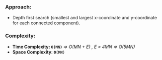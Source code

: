 ### Approach:
- Depth first search (smallest and largest x-coordinate and y-coordinate for each connected component).
​
### Complexity:
- **Time Complexity: `O(MN)`** *=> O(MN + E) , E = 4MN => O(5MN)*
- **Space Complexity: `O(MN)`**